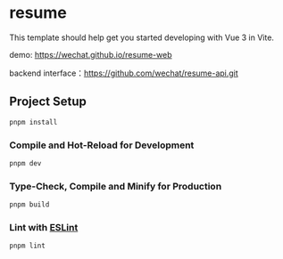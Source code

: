 # resume

This template should help get you started developing with Vue 3 in Vite.

demo: https://wechat.github.io/resume-web

backend interface：https://github.com/wechat/resume-api.git


## Project Setup

```sh
pnpm install
```

### Compile and Hot-Reload for Development

```sh
pnpm dev
```

### Type-Check, Compile and Minify for Production

```sh
pnpm build
```

### Lint with [ESLint](https://eslint.org/)

```sh
pnpm lint
```
